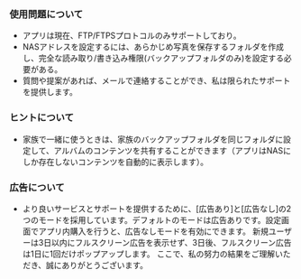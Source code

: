 ### 使用問題について
- アプリは現在、FTP/FTPSプロトコルのみサポートしており。
- NASアドレスを設定するには、あらかじめ写真を保存するフォルダを作成し、完全な読み取り/書き込み権限(バックアップフォルダのみ)を設定する必要がある。
- 質問や提案があれば、メールで連絡することができ、私は限られたサポートを提供します。

### ヒントについて
- 家族で一緒に使うときは、家族のバックアップフォルダを同じフォルダに設定して、アルバムのコンテンツを共有することができます（アプリはNASにしか存在しないコンテンツを自動的に表示します）。

### 広告について
- より良いサービスとサポートを提供するために、[広告あり]と​​[広告なし]の2つのモードを採用しています。デフォルトのモードは広告ありです。設定画面でアプリ内購入を行うと、広告なしモードを有効にできます。 新規ユーザーは3日以内にフルスクリーン広告を表示せず、3日後、フルスクリーン広告は1日に1回だけポップアップします。 ここで、私の努力の結果をご理解いただき、誠にありがとうございます。